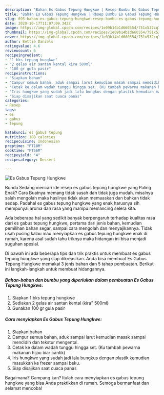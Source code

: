 ```yaml
---
description: "Bahan Es Gabus Tepung Hungkwe | Resep Bumbu Es Gabus Tepung Hungkwe Yang Sempurna"
title: "Bahan Es Gabus Tepung Hungkwe | Resep Bumbu Es Gabus Tepung Hungkwe Yang Sempurna"
slug: 695-bahan-es-gabus-tepung-hungkwe-resep-bumbu-es-gabus-tepung-hungkwe-yang-sempurna
date: 2020-10-17T11:07:09.342Z
image: https://img-global.cpcdn.com/recipes/1e09b14b1d660554/751x532cq70/es-gabus-tepung-hungkwe-foto-resep-utama.jpg
thumbnail: https://img-global.cpcdn.com/recipes/1e09b14b1d660554/751x532cq70/es-gabus-tepung-hungkwe-foto-resep-utama.jpg
cover: https://img-global.cpcdn.com/recipes/1e09b14b1d660554/751x532cq70/es-gabus-tepung-hungkwe-foto-resep-utama.jpg
author: Bettie Daniels
ratingvalue: 4.6
reviewcount: 6
recipeingredient:
- "1 bks tepung hungkwe"
- "2 gelas air santan kental kira 500ml"
- "100 gr gula pasir"
recipeinstructions:
- "Siapkan bahan"
- "Campur semua bahan, aduk sampai larut kemudian masak sampai mendidih dan tekstur mengental."
- "Cetak ke dalam wadah tunggu hingga set. (Ku tambah pewarna makanan hijau biar cantik)"
- "Iris hungkwe yang sudah jadi lalu bungkus dengan plastik kemudian masukkan ke frezer sampai beku."
- "Siap disajikan saat cuaca panas"
categories:
- Resep
tags:
- es
- gabus
- tepung

katakunci: es gabus tepung 
nutrition: 188 calories
recipecuisine: Indonesian
preptime: "PT18M"
cooktime: "PT56M"
recipeyield: "4"
recipecategory: Dessert

---
```



![Es Gabus Tepung Hungkwe](https://img-global.cpcdn.com/recipes/1e09b14b1d660554/751x532cq70/es-gabus-tepung-hungkwe-foto-resep-utama.jpg)

Bunda Sedang mencari ide resep es gabus tepung hungkwe yang Paling Enak? Cara Buatnya memang tidak susah dan tidak juga mudah. misalnya salah mengolah maka hasilnya tidak akan memuaskan dan bahkan tidak sedap. Padahal es gabus tepung hungkwe yang enak harusnya sih mempunyai aroma dan rasa yang mampu memancing selera kita.

Ada beberapa hal yang sedikit banyak berpengaruh terhadap kualitas rasa dari es gabus tepung hungkwe, pertama dari jenis bahan, kemudian pemilihan bahan segar, sampai cara mengolah dan menyajikannya. Tidak usah pusing kalau mau menyiapkan es gabus tepung hungkwe enak di rumah, karena asal sudah tahu triknya maka hidangan ini bisa menjadi suguhan spesial.




Di bawah ini ada beberapa tips dan trik praktis untuk membuat es gabus tepung hungkwe yang siap dikreasikan. Anda bisa membuat Es Gabus Tepung Hungkwe memakai 3 jenis bahan dan 5 tahap pembuatan. Berikut ini langkah-langkah untuk membuat hidangannya.

<!--inarticleads1-->

##### Bahan-bahan dan bumbu yang diperlukan dalam pembuatan Es Gabus Tepung Hungkwe:

1. Siapkan 1 bks tepung hungkwe
1. Sediakan 2 gelas air santan kental (kira&#34; 500ml)
1. Gunakan 100 gr gula pasir




<!--inarticleads2-->

##### Cara menyiapkan Es Gabus Tepung Hungkwe:

1. Siapkan bahan
1. Campur semua bahan, aduk sampai larut kemudian masak sampai mendidih dan tekstur mengental.
1. Cetak ke dalam wadah tunggu hingga set. (Ku tambah pewarna makanan hijau biar cantik)
1. Iris hungkwe yang sudah jadi lalu bungkus dengan plastik kemudian masukkan ke frezer sampai beku.
1. Siap disajikan saat cuaca panas




Bagaimana? Gampang kan? Itulah cara menyiapkan es gabus tepung hungkwe yang bisa Anda praktikkan di rumah. Semoga bermanfaat dan selamat mencoba!

